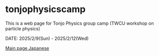 # tonjophysicscamp
This is a web page for Tonjo Physics group camp (TWCU workshop on particle physics)

DATE: 2025/2/9(Sun) - 2025/2/12(Wed)

[Main page Japanese](https://akio-tomiya.github.io/tonjophysicscamp/)
